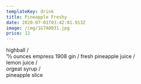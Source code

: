 ```yaml
---
templateKey: drink
title: Pineapple Freshy
date: 2020-07-01T03:42:01.913Z
image: /img/1G7A0031.jpg
price: 12
---
```

highball /\
11⁄2 ounces empress 1908 gin / fresh pineapple juice /\
lemon juice /\
orgeat syrup /\
pineapple slice
